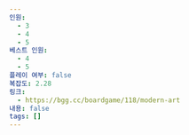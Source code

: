 ```yaml
---
인원:
  - 3
  - 4
  - 5
베스트 인원:
  - 4
  - 5
플레이 여부: false
복잡도: 2.28
링크:
  - https://bgg.cc/boardgame/118/modern-art
내용: false
tags: []
---
```

